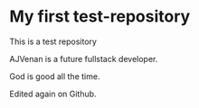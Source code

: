 # My first test-repository
This is a test repository

AJVenan is a future fullstack developer.

God is good all the time.

Edited again on Github.
